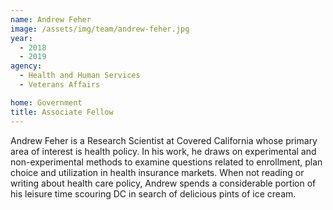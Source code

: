 ```yaml
---
name: Andrew Feher
image: /assets/img/team/andrew-feher.jpg 
year: 
  - 2018
  - 2019
agency:   
  - Health and Human Services
  - Veterans Affairs

home: Government 
title: Associate Fellow 
---
```


Andrew Feher is a Research Scientist at Covered California whose primary area of interest is health policy. In his work, he draws on experimental and non-experimental methods to examine questions related to enrollment,  plan choice and utilization in health insurance markets. When not reading or writing about health care policy, Andrew spends a considerable portion of his leisure time scouring DC in search of delicious pints of ice cream. 
